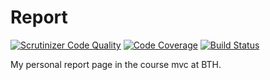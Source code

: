 # Report
[![Scrutinizer Code Quality](https://scrutinizer-ci.com/g/kiwijos/mvc-report/badges/quality-score.png?b=main)](https://scrutinizer-ci.com/g/kiwijos/mvc-report/?branch=main)
[![Code Coverage](https://scrutinizer-ci.com/g/kiwijos/mvc-report/badges/coverage.png?b=main)](https://scrutinizer-ci.com/g/kiwijos/mvc-report/?branch=main)
[![Build Status](https://scrutinizer-ci.com/g/kiwijos/mvc-report/badges/build.png?b=main)](https://scrutinizer-ci.com/g/kiwijos/mvc-report/build-status/main)

My personal report page in the course mvc at BTH.